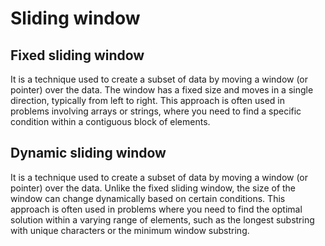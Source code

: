 # Sliding window

## Fixed sliding window
It is a technique used to create a subset of data by moving a window (or pointer) over the data. The window has a fixed size and moves in a single direction, typically from left to right. This approach is often used in problems involving arrays or strings, where you need to find a specific condition within a contiguous block of elements.

## Dynamic sliding window
It is a technique used to create a subset of data by moving a window (or pointer) over the data. Unlike the fixed sliding window, the size of the window can change dynamically based on certain conditions. This approach is often used in problems where you need to find the optimal solution within a varying range of elements, such as the longest substring with unique characters or the minimum window substring.